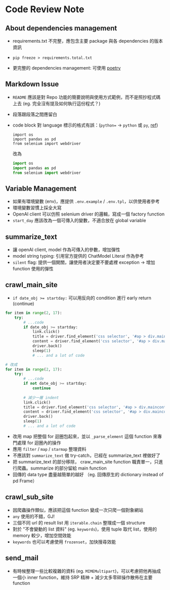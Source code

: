 # Code Review Note

## About dependencies management

- requirements.txt 不完整，應包含主要 package 與各 dependencies 的版本資訊

- `pip freeze > requirements.total.txt`

- 更完整的 dependencies management: 可使用 [poetry](https://python-poetry.org/)

## Markdown Issue

- `README` 應該是對 Repo 功能的簡要說明與使用方式範例，而不是照抄程式碼上去
  (eg. 完全沒有提及如何執行這份程式？)

- 段落跟段落之間應留白

- code block 對 language 標示的格式有誤：(`python=` -> `python` 或 `py`, [ref](https://github.com/github-linguist/linguist/blob/main/lib/linguist/languages.yml))

  ```python=
  import os
  import pandas as pd
  from selenium import webdriver
  ```

  改為

  ```python
  import os
  import pandas as pd
  from selenium import webdriver
  ```

## Variable Management

- 如果有環境變數 (env)，應提供 `.env.example` / `.env.tpl`，以供使用者參考
- 環境變數習慣上採全大寫
- OpenAI client 可以仿照 selenium driver 的邏輯，寫成一個 factory function
- `start_day` 應該改為一個可傳入的變數，不適合放在 global variable

## summarize_text

- 讓 openAI client, model 作為可傳入的參數，增加彈性
- model string typing: 引用官方提供的 ChatModel Literal 作為參考
- `silent` flag: 提供一個開關，讓使用者決定要不要處裡 exception -> 增加 function 使用的彈性

## crawl_main_site

- `if date_obj >= startday:` 可以用反向的 condition 進行 early return (continue)

```py
for item in range(2, 17):
    try:
        # ...code
        if date_obj >= startday:
            link.click()
            title = driver.find_element('css selector', '#ap > div.maincontent > div.subject > h3').text
            content = driver.find_element('css selector', '#ap > div.maincontent > div.page-edit ').text
            driver.back()
            sleep(1)
            # ... and a lot of code

# 改成
for item in range(2, 17):
    try:
        # ...code
        if not date_obj >= startday:
            continue
        
        # 減少一層 indent
        link.click()
        title = driver.find_element('css selector', '#ap > div.maincontent > div.subject > h3').text
        content = driver.find_element('css selector', '#ap > div.maincontent > div.page-edit ').text
        driver.back()
        sleep(1)
        # ... and a lot of code
```

- 改用 map 把整個 for 迴圈包起來，並以 `_parse_element` 這個 function 來專門處理 for 迴圈內的操作
- 應用 `filter` / `map` / `starmap` 整理資料
- 不應該對 `summarize_text` 做 try-catch，已經在 summarize_text 裡做好了
- 把 summarize_text 的部分移除， craw_main_site function 職責單一，只進行爬蟲。summarize 的部分留給 main function
- 回傳的 data type 盡量越簡單的越好 （eg. 回傳原生的 dictionary instead of pd Frame）

## crawl_sub_site

- 因爬蟲操作類似，應該把這個 function 變成一次只爬一個對象網站
- `any` 使用的不錯，GJ!
- 三個不同 url 的 result list 用 `iterable.chain` 整理成一個 structure
- 對於 "不會變動的 list 資料" (eg. `keywords`)，使用 tuple 取代 list，使用的 memory 較少，增加空間效能
- `keywords` 也可以考慮使用 `frozenset`，加快搜尋效能

## send_mail

- 有時候整理一些比較複雜的資料 (eg. `MIMEMultipart`)，可以考慮把他再抽成一個小 inner function，維持 SRP 精神 + 減少太多零碎操作散佈在主要 function

